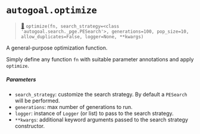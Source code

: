 # `autogoal.optimize`

> [📝](https://github.com/autogoal/autogoal/blob/main/autogoal/utils/_helpers.py#L46)
> `optimize(fn, search_strategy=<class 'autogoal.search._pge.PESearch'>, generations=100, pop_size=10, allow_duplicates=False, logger=None, **kwargs)`

A general-purpose optimization function.

Simply define any function `fn` with suitable parameter annotations
and apply `optimize`.

##### Parameters

* `search_strategy`: customize the search strategy. By default a `PESearch` will be performed.
* `generations`: max number of generations to run.
* `logger`: instance of `Logger` (or list) to pass to the search strategy.
* `**kwargs`: additional keyword arguments passed to the search strategy constructor.
